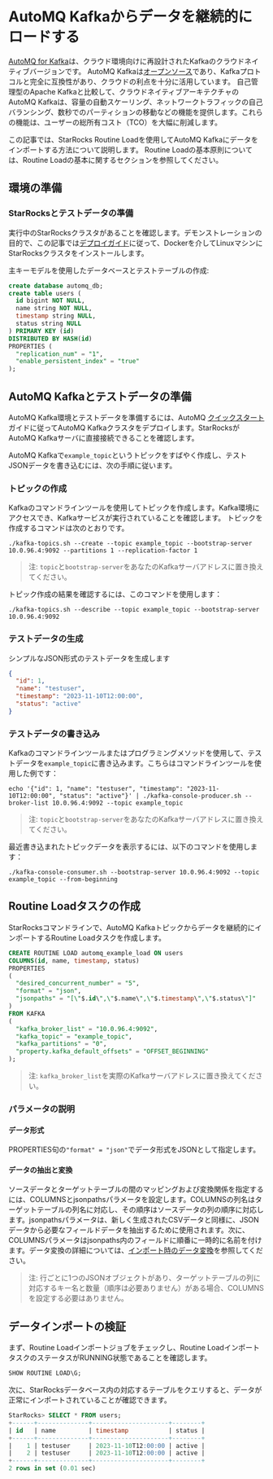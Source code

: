 # AutoMQ Kafkaからデータを継続的にロードする

[AutoMQ for Kafka](https://docs.automq.com/docs/automq-s3kafka/YUzOwI7AgiNIgDk1GJAcu6Uanog)は、クラウド環境向けに再設計されたKafkaのクラウドネイティブバージョンです。
AutoMQ Kafkaは[オープンソース](https://github.com/AutoMQ/automq-for-kafka)であり、Kafkaプロトコルと完全に互換性があり、クラウドの利点を十分に活用しています。
自己管理型のApache Kafkaと比較して、クラウドネイティブアーキテクチャのAutoMQ Kafkaは、容量の自動スケーリング、ネットワークトラフィックの自己バランシング、数秒でのパーティションの移動などの機能を提供します。これらの機能は、ユーザーの総所有コスト（TCO）を大幅に削減します。

この記事では、StarRocks Routine Loadを使用してAutoMQ Kafkaにデータをインポートする方法について説明します。
Routine Loadの基本原則については、Routine Loadの基本に関するセクションを参照してください。

## 環境の準備

### StarRocksとテストデータの準備

実行中のStarRocksクラスタがあることを確認します。デモンストレーションの目的で、この記事では[デプロイガイド](../quick_start/deploy_with_docker.md)に従って、Dockerを介してLinuxマシンにStarRocksクラスタをインストールします。

主キーモデルを使用したデータベースとテストテーブルの作成:

```sql
create database automq_db;
create table users (
  id bigint NOT NULL,
  name string NOT NULL,
  timestamp string NULL,
  status string NULL
) PRIMARY KEY (id)
DISTRIBUTED BY HASH(id)
PROPERTIES (
  "replication_num" = "1",
  "enable_persistent_index" = "true"
);
```

## AutoMQ Kafkaとテストデータの準備

AutoMQ Kafka環境とテストデータを準備するには、AutoMQ [クイックスタート](https://docs.automq.com/docs/automq-s3kafka/VKpxwOPvciZmjGkHk5hcTz43nde)ガイドに従ってAutoMQ Kafkaクラスタをデプロイします。StarRocksがAutoMQ Kafkaサーバに直接接続できることを確認します。

AutoMQ Kafkaで`example_topic`というトピックをすばやく作成し、テストJSONデータを書き込むには、次の手順に従います。

### トピックの作成

Kafkaのコマンドラインツールを使用してトピックを作成します。Kafka環境にアクセスでき、Kafkaサービスが実行されていることを確認します。
トピックを作成するコマンドは次のとおりです。

```shell
./kafka-topics.sh --create --topic example_topic --bootstrap-server 10.0.96.4:9092 --partitions 1 --replication-factor 1
```

> 注: `topic`と`bootstrap-server`をあなたのKafkaサーバアドレスに置き換えてください。

トピック作成の結果を確認するには、このコマンドを使用します：

```shell
./kafka-topics.sh --describe --topic example_topic --bootstrap-server 10.0.96.4:9092
```

### テストデータの生成

シンプルなJSON形式のテストデータを生成します

```json
{
  "id": 1,
  "name": "testuser",
  "timestamp": "2023-11-10T12:00:00",
  "status": "active"
}
```

### テストデータの書き込み

Kafkaのコマンドラインツールまたはプログラミングメソッドを使用して、テストデータを`example_topic`に書き込みます。こちらはコマンドラインツールを使用した例です：

```shell
echo '{"id": 1, "name": "testuser", "timestamp": "2023-11-10T12:00:00", "status": "active"}' | ./kafka-console-producer.sh --broker-list 10.0.96.4:9092 --topic example_topic
```

> 注: `topic`と`bootstrap-server`をあなたのKafkaサーバアドレスに置き換えてください。

最近書き込まれたトピックデータを表示するには、以下のコマンドを使用します：

```shell
./kafka-console-consumer.sh --bootstrap-server 10.0.96.4:9092 --topic example_topic --from-beginning
```

## Routine Loadタスクの作成

StarRocksコマンドラインで、AutoMQ Kafkaトピックからデータを継続的にインポートするRoutine Loadタスクを作成します。

```sql
CREATE ROUTINE LOAD automq_example_load ON users
COLUMNS(id, name, timestamp, status)
PROPERTIES
(
  "desired_concurrent_number" = "5",
  "format" = "json",
  "jsonpaths" = "[\"$.id\",\"$.name\",\"$.timestamp\",\"$.status\"]"
)
FROM KAFKA
(
  "kafka_broker_list" = "10.0.96.4:9092",
  "kafka_topic" = "example_topic",
  "kafka_partitions" = "0",
  "property.kafka_default_offsets" = "OFFSET_BEGINNING"
);
```

> 注: `kafka_broker_list`を実際のKafkaサーバアドレスに置き換えてください。

### パラメータの説明

#### データ形式

PROPERTIES句の`"format" = "json"`でデータ形式をJSONとして指定します。

#### データの抽出と変換

ソースデータとターゲットテーブルの間のマッピングおよび変換関係を指定するには、COLUMNSとjsonpathsパラメータを設定します。COLUMNSの列名はターゲットテーブルの列名に対応し、その順序はソースデータの列の順序に対応します。jsonpathsパラメータは、新しく生成されたCSVデータと同様に、JSONデータから必要なフィールドデータを抽出するために使用されます。次に、COLUMNSパラメータはjsonpaths内のフィールドに順番に一時的に名前を付けます。データ変換の詳細については、[インポート時のデータ変換](./Etl_in_loading.md)を参照してください。
> 注: 行ごとに1つのJSONオブジェクトがあり、ターゲットテーブルの列に対応するキー名と数量（順序は必要ありません）がある場合、COLUMNSを設定する必要はありません。

## データインポートの検証

まず、Routine Loadインポートジョブをチェックし、Routine LoadインポートタスクのステータスがRUNNING状態であることを確認します。

```sql
SHOW ROUTINE LOAD\G;
```

次に、StarRocksデータベース内の対応するテーブルをクエリすると、データが正常にインポートされていることが確認できます。

```sql
StarRocks> SELECT * FROM users;
+------+--------------+---------------------+--------+
| id   | name         | timestamp           | status |
+------+--------------+---------------------+--------+
|    1 | testuser     | 2023-11-10T12:00:00 | active |
|    2 | testuser     | 2023-11-10T12:00:00 | active |
+------+--------------+---------------------+--------+
2 rows in set (0.01 sec)
```
